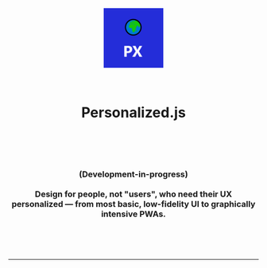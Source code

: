 <br>
<br>

<p align="center">
  <img width="120px" src="px.png">
</p>
<br>
<h1 align="center"><b>Personalized.js</b>
<br>
<br>
</h1>

<h3 align="center">
<br>
<br>
(Development-in-progress) 
<br><br>
Design for people, not "users", who need their UX personalized — from most basic, low-fidelity UI to graphically intensive PWAs.
</h3>
<br>
<br>
<br>
<hr>